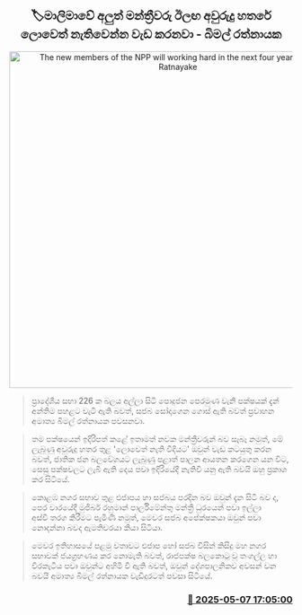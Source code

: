 <p align='center'><b><h2 align='center' title='The new members of the NPP will working hard in the next four years - Bimal Ratnayake'>🏷මාලිමාවේ අලුත් මන්ත්‍රීවරු ඊලඟ අවුරුදු හතරේ ලොවෙත් නැතිවෙන්න වැඩ කරනවා - බිමල් රත්නායක</h2></b></p>
<p align='center'><img src='https://helakuru.sgp1.cdn.digitaloceanspaces.com/esana/images/lib/bimal-2025.jpg' width='600' alt='The new members of the NPP will working hard in the next four years - Bimal Ratnayake'></p>

> ප්‍රාදේශීය සභා 226 ක බලය අල්ලා සිටි පොදුජන පෙරමුණ වැනි පක්ෂයක් දැන් අන්තිම පහළට වැටී ඇති බවත්, සජබ සෝදාගෙන ගොස් ඇති බවත් ප්‍රවාහන අමාත්‍ය බිමල් රත්නායක පවසනවා.

> තම පක්ෂයෙන් ඉදිරිපත් කළේ ඉතාමත් නවක මන්ත්‍රීවරුන් බව සෑබෑ නමුත්, මේ ලැබුණු අවුරුදු හතර තුළ 'ලොවෙත් නැති විදියට' ඔවුන් වැඩ කටයුතු කරන බවත්, ජාතික ජන බලවේගයට ලැබුණු පළාත් පාලන ආයතන කරගෙන යන විට, සෙසු පක්ෂවලට ලැබී ඇති දෙය පවා ඉදිරියේදී නැතිවී යනු ඇති බවයි ඔහු ප්‍රකාශ කර සිටියේ.

> කොළඹ නගර සභාව තුළ එජාපය හා සජබය පරදින බව ඔවුන් දැන සිටි බව ද, පෙර වාරයේදී මුජිබර් රහුමාන් පාර්ලිමේන්තු මන්ත්‍රී ධුරයෙන් පවා ඉල්ලා අස්වී තරග කිරීමට පැමිණි නමුත්, මෙවර සජබ අපේක්ෂකයා ඔවුන් පවා නොදන්නා බවද ඇමතිවරයා කියා සිටියා.

> මෙවර ඉතිහාසයේ පළමු වතාවට එජාප හෝ සජබ විසින් කිසිදු මහ නගර සභාවක් ජයග්‍රහණය කර නොමැති බවත්, රාජපක්ෂ බලකොටු වූ තංගල්ල හා වීරකැටිය පවා ඔවුන්ට අහිමි වී ඇති බවත්, ඔවුන් දේශපාලනිකව අවසන් වන බවයි අමාත්‍ය බිමල් රත්නායක වැඩිදුරටත් පවසා සිටියේ.



<h3 align='right'><a href='https://www.helakuru.lk/esana/p/109899/'>📅 2025-05-07 17:05:00</a></h3>
